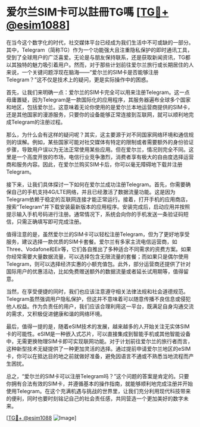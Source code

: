 # 爱尔兰SIM卡可以註冊TG嗎 [[TG💪+ @esim1088](https://t.me/s/esim1088)]

在当今这个数字化的时代，社交媒体平台已经成为我们生活中不可或缺的一部分。其中，Telegram（简称TG）作为一个功能强大且注重隐私保护的即时通讯工具，受到了全球用户的广泛喜爱。无论是与朋友保持联系，还是获取新闻资讯，TG都以其独特的魅力吸引着用户。然而，对于那些计划前往爱尔兰旅行或长期居住的人来说，一个关键问题浮现在脑海——“爱尔兰的SIM卡是否能够注册Telegram？”这不仅是技术上的疑问，更是实际操作中的困惑。

首先，让我们来明确一点：爱尔兰的SIM卡完全可以用来注册Telegram。这一点毋庸置疑，因为Telegram是一款国际化的应用程序，其服务器遍布全球多个国家和地区，包括爱尔兰。这意味着无论你使用的是爱尔兰本地运营商提供的SIM卡，还是其他国家的漫游服务，只要你的设备能够正常连接到互联网，就可以顺利地完成Telegram的注册过程。

那么，为什么会有这样的疑问呢？其实，这主要源于对不同国家网络环境和通信规则的误解。例如，某些国家可能对社交媒体有特定的限制或者需要额外的身份验证步骤，导致用户误以为无法正常使用某些应用。但在爱尔兰，情况则完全不同。这里是一个高度开放的市场，电信行业竞争激烈，消费者享有极大的自由度选择运营商和服务内容。因此，在爱尔兰购买SIM卡后，你可以毫无障碍地下载并注册Telegram。

接下来，让我们具体探讨一下如何在爱尔兰成功注册Telegram。首先，你需要确保自己的手机支持4G/LTE网络，并且已经激活了数据流量功能。这是因为Telegram依赖于稳定的互联网连接才能正常运行。接着，打开手机的应用商店，搜索“Telegram”并下载安装最新版本的应用程序。安装完成后，启动应用并按照提示输入手机号码进行注册。通常情况下，系统会向你的手机发送一条验证码短信，只需正确填写即可完成注册。

值得注意的是，虽然爱尔兰的SIM卡可以轻松注册Telegram，但为了更好地享受服务，建议选择一款优质的SIM卡套餐。爱尔兰有多家主流电信运营商，如Three、Vodafone和Eir等，它们各自推出了多种适合不同需求的资费方案。如果你经常需要大量数据流量，可以选择包含无限流量的套餐；而如果只是偶尔使用Telegram，则可以选择经济实惠的小额充值包。此外，部分运营商还提供了针对国际用户的优惠活动，比如免费赠送额外的数据流量或者延长试用期等，值得留意。

当然，在享受便捷的同时，我们也应该注意遵守相关法律法规和社会道德规范。Telegram虽然强调用户隐私保护，但这并不意味着可以随意传播不良信息或侵犯他人权益。作为负责任的用户，我们应该合理利用这一平台，既满足自身沟通交流的需求，又积极促进健康和谐的网络环境。

最后，值得一提的是，随着eSIM技术的发展，越来越多的人开始关注无实体SIM卡的可能性。eSIM是一种嵌入式芯片，可以直接集成到智能手机或其他智能设备中，无需更换物理SIM卡即可实现联网功能。对于计划前往爱尔兰的旅行者而言，这种新型技术无疑提供了一种更加灵活的选择。通过提前申请爱尔兰地区的eSIM卡，你可以在抵达目的地之前就做好准备，避免因语言不通或不熟悉当地流程而产生困扰。

总之，“爱尔兰的SIM卡可以注册Telegram吗？”这个问题的答案是肯定的。只要你拥有合法有效的SIM卡，并遵循基本的操作指南，就能够顺利地完成注册并开始使用Telegram。在这个充满机遇与挑战的世界里，让我们充分利用现代科技带来的便利，同时也要时刻铭记自己的社会责任感，共同营造一个更加美好的数字未来。

[[TG💪+ @esim1088](https://t.me/s/esim1088) ![Image](https://i.postimg.cc/4NQfJmqS/Snipaste-2025-05-13-00-14-12.png)]